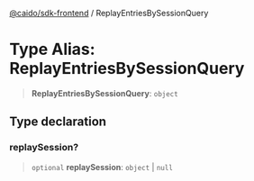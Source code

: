 [@caido/sdk-frontend](../index.md) / ReplayEntriesBySessionQuery

# Type Alias: ReplayEntriesBySessionQuery

> **ReplayEntriesBySessionQuery**: `object`

## Type declaration

### replaySession?

> `optional` **replaySession**: `object` \| `null`
